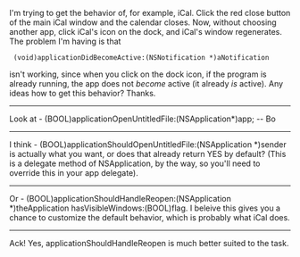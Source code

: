 I'm trying to get the behavior of, for example, iCal.  Click the red close button of the main iCal window and the calendar closes.  Now, without choosing another app, click iCal's icon on the dock, and iCal's window regenerates.  The problem I'm having is that 

     (void)applicationDidBecomeActive:(NSNotification *)aNotification

isn't working, since when you click on the dock icon, if the program is already running, the app does not *become* active (it already *is* active).  Any ideas how to get this behavior?  Thanks.

----

Look at     - (BOOL)applicationOpenUntitledFile:(NSApplication*)app;  -- Bo

----

I think - (BOOL)applicationShouldOpenUntitledFile:(NSApplication *)sender is actually what you want, or does that already return YES by default? (This is a delegate method of NSApplication, by the way, so you'll need to override this in your app delegate).

----

Or     - (BOOL)applicationShouldHandleReopen:(NSApplication *)theApplication hasVisibleWindows:(BOOL)flag. I beleive this gives you a chance to customize the default behavior, which is probably what iCal does.

----

Ack! Yes, applicationShouldHandleReopen is much better suited to the task.
